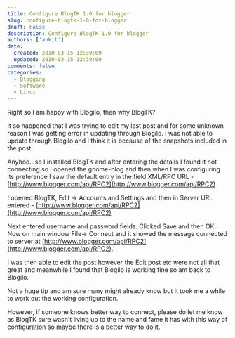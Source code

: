 ```yaml
---
title: Configure BlogTK 1.0 for blogger
slug: configure-blogtk-1-0-for-blogger
draft: False
description: Configure BlogTK 1.0 for blogger
authors: ['ankit']
date: 
  created: 2010-03-15 12:39:00
  updated: 2010-03-15 12:39:00
comments: false
categories:
  - Blogging
  - Software
  - Linux
---
```


Right so I am happy with Blogilo, then why BlogTK?

It so happened that I was trying to edit my last post and for some unknown reason I was getting error in updating through Blogilo. I was not able to update through Blogilo and I think it is because of the snapshots included in the post.

<!-- more -->

Anyhoo...so I installed BlogTK and after entering the details I found it not connecting so I opened the gnome-blog and then when I was configuring its preference I saw the default entry in the field XML/RPC URL - [http://www.blogger.com/api/RPC2](http://www.blogger.com/api/RPC2)

I opened BlogTK, Edit -> Accounts and Settings and then in Server URL entered - [http://www.blogger.com/api/RPC2](http://www.blogger.com/api/RPC2)

Next entered username and password fields. Clicked Save and then OK. Now on main window File-> Connect and it showed the message connected to server at [http://www.blogger.com/api/RPC2](http://www.blogger.com/api/RPC2).

I was then able to edit the post however the Edit post etc were not all that great and meanwhile I found that Blogilo is working fine so am back to Blogilo.

Not a huge tip and am sure many might already know but it took me a while to work out the working configuration.

However, if someone knows better way to connect, please do let me know as BlogTK sure wasn't living up to the name and fame it has with this way of configuration so maybe there is a better way to do it.
